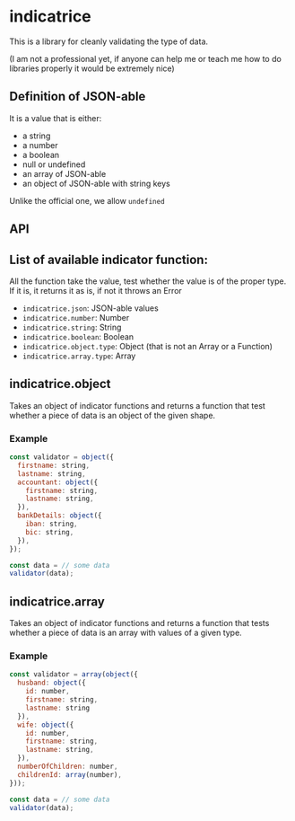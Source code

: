 # indicatrice

This is a library for cleanly validating the type of data.

(I am not a professional yet, if anyone can help me or teach me how to do libraries properly it would be extremely nice)

## Definition of JSON-able

It is a value that is either:
- a string
- a number
- a boolean
- null or undefined
- an array of JSON-able
- an object of JSON-able with string keys

Unlike the official one, we allow `undefined`


## API

## List of available indicator function:

All the function take the value, test whether the value is of the proper type. If it is, it returns it as is, if not it throws an Error
- `indicatrice.json`: JSON-able values
- `indicatrice.number`: Number
- `indicatrice.string`: String
- `indicatrice.boolean`: Boolean
- `indicatrice.object.type`: Object (that is not an Array or a Function)
- `indicatrice.array.type`: Array

## indicatrice.object

Takes an object of indicator functions and returns a function that test whether a piece of data is an object of the given shape.

### Example

```js
const validator = object({
  firstname: string,
  lastname: string,
  accountant: object({
    firstname: string,
    lastname: string,
  }),
  bankDetails: object({
    iban: string,
    bic: string,
  }),
});

const data = // some data
validator(data);
```

## indicatrice.array

Takes an object of indicator functions and returns a function that tests whether a piece of data is an array with values of a given type.

### Example

```js
const validator = array(object({
  husband: object({
    id: number,
    firstname: string,
    lastname: string
  }),
  wife: object({
    id: number,
    firstname: string,
    lastname: string,
  }),
  numberOfChildren: number,
  childrenId: array(number), 
}));

const data = // some data
validator(data);
```
